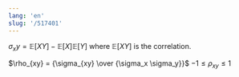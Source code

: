 ```yaml
---
lang: 'en'
slug: '/517401'
---
```


$\sigma_xy = \mathbb{E}[XY] - \mathbb{E}[X] \mathbb{E}[Y]$ where $\mathbb{E}[XY]$ is the correlation.

$\rho_{xy} = {\sigma_{xy} \over {\sigma_x \sigma_y}}$ $-1 \leq \rho_{xy} \leq 1$
